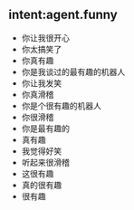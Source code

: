 ## intent:agent.funny
- 你让我很开心
- 你太搞笑了
- 你真有趣
- 你是我谈过的最有趣的机器人
- 你让我发笑
- 你真滑稽
- 你是个很有趣的机器人
- 你很滑稽
- 你是最有趣的
- 真有趣
- 我觉得好笑
- 听起来很滑稽
- 这很有趣
- 真的很有趣
- 很有趣
